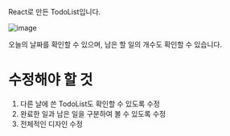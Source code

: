 React로 만든 TodoList입니다.

![image](https://user-images.githubusercontent.com/87455115/210683172-8650cc45-a300-492c-871d-90bd3179cee4.png)

오늘의 날짜를 확인할 수 있으며, 남은 할 일의 개수도 확인할 수 있습니다.

# 수정해야 할 것
1. 다른 날에 쓴 TodoList도 확인할 수 있도록 수정
2. 완료한 일과 남은 일을 구분하여 볼 수 있도록 수정
3. 전체적인 디자인 수정
